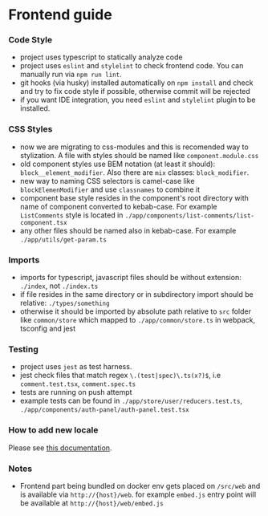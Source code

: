 # Frontend guide

### Code Style

- project uses typescript to statically analyze code
- project uses `eslint` and `stylelint` to check frontend code. You can manually run via `npm run lint`.
- git hooks (via husky) installed automatically on `npm install` and check and try to fix code style if possible, otherwise commit will be rejected
- if you want IDE integration, you need `eslint` and `stylelint` plugin to be installed.

### CSS Styles

- now we are migrating to css-modules and this is recomended way to stylization. A file with styles should be named like `component.module.css`
- old component styles use BEM notation (at least it should): `block__element_modifier`. Also there are `mix` classes: `block_modifier`.
- new way to naming CSS selectors is camel-case like `blockElemenModifier` and use `classnames` to combine it
- component base style resides in the component's root directory with name of component converted to kebab-case. For example `ListComments` style is located in `./app/components/list-comments/list-component.tsx`
- any other files should be named also in kebab-case. For example `./app/utils/get-param.ts`

### Imports

- imports for typescript, javascript files should be without extension: `./index`, not `./index.ts`
- if file resides in the same directory or in subdirectory import should be relative: `./types/something`
- otherwise it should be imported by absolute path relative to `src` folder like `common/store` which mapped to `./app/common/store.ts` in webpack, tsconfig and jest

### Testing

- project uses `jest` as test harness.
- jest check files that match regex `\.(test|spec)\.ts(x?)$`, i.e `comment.test.tsx`, `comment.spec.ts`
- tests are running on push attempt
- example tests can be found in `./app/store/user/reducers.test.ts`, `./app/components/auth-panel/auth-panel.test.tsx`

### How to add new locale

Please see [this documentation](https://github.com/umputun/remark42/blob/master/docs/translation.md).

### Notes

- Frontend part being bundled on docker env gets placed on `/src/web` and is available via `http://{host}/web`. for example `embed.js` entry point will be available at `http://{host}/web/embed.js`
